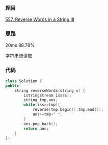 ### 题目
[557. Reverse Words in a String III](https://leetcode-cn.com/problems/reverse-words-in-a-string-iii/submissions/)
### 思路
20ms 88.78%

字符串流读取
### 代码
```c++
class Solution {
public:
    string reverseWords(string s) {
        istringstream iss(s);
        string tmp,ans;
        while(iss>>tmp){
            reverse(tmp.begin(),tmp.end());
            ans+=tmp+" ";
        }
        ans.pop_back();
        return ans;
    }
};
```
